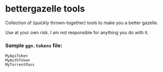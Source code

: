 # bettergazelle tools
Collection of (quickly thrown-together) tools to make you a better gazelle.

Use at your own risk. I am not responsible for anything you do with it.


### Sample `ggn.tokens` file:

```
MyApiToken
MyAuthToken
MyTorrentPass
```
